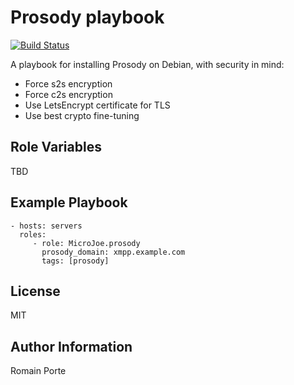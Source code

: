 Prosody playbook
================

[![Build Status](https://travis-ci.org/MicroJoe/ansible-role-prosody.svg?branch=master)](https://travis-ci.org/MicroJoe/ansible-role-prosody)

A playbook for installing Prosody on Debian, with security in mind:

- Force s2s encryption
- Force c2s encryption
- Use LetsEncrypt certificate for TLS
- Use best crypto fine-tuning

Role Variables
--------------

TBD

Example Playbook
----------------

    - hosts: servers
      roles:
         - role: MicroJoe.prosody
           prosody_domain: xmpp.example.com
           tags: [prosody]

License
-------

MIT

Author Information
------------------

Romain Porte
